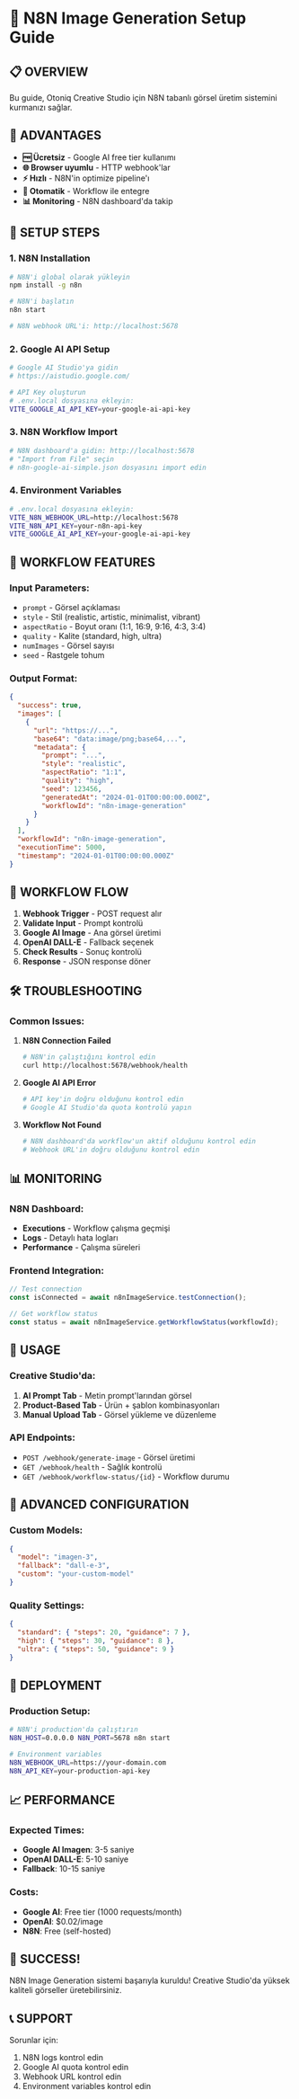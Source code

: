 # 🎨 N8N Image Generation Setup Guide

## 📋 **OVERVIEW**

Bu guide, Otoniq Creative Studio için N8N tabanlı görsel üretim sistemini kurmanızı sağlar.

## 🚀 **ADVANTAGES**

- **🆓 Ücretsiz** - Google AI free tier kullanımı
- **🌐 Browser uyumlu** - HTTP webhook'lar
- **⚡ Hızlı** - N8N'in optimize pipeline'ı
- **🔄 Otomatik** - Workflow ile entegre
- **📊 Monitoring** - N8N dashboard'da takip

## 🔧 **SETUP STEPS**

### **1. N8N Installation**

```bash
# N8N'i global olarak yükleyin
npm install -g n8n

# N8N'i başlatın
n8n start

# N8N webhook URL'i: http://localhost:5678
```

### **2. Google AI API Setup**

```bash
# Google AI Studio'ya gidin
# https://aistudio.google.com/

# API Key oluşturun
# .env.local dosyasına ekleyin:
VITE_GOOGLE_AI_API_KEY=your-google-ai-api-key
```

### **3. N8N Workflow Import**

```bash
# N8N dashboard'a gidin: http://localhost:5678
# "Import from File" seçin
# n8n-google-ai-simple.json dosyasını import edin
```

### **4. Environment Variables**

```bash
# .env.local dosyasına ekleyin:
VITE_N8N_WEBHOOK_URL=http://localhost:5678
VITE_N8N_API_KEY=your-n8n-api-key
VITE_GOOGLE_AI_API_KEY=your-google-ai-api-key
```

## 🎯 **WORKFLOW FEATURES**

### **Input Parameters:**

- `prompt` - Görsel açıklaması
- `style` - Stil (realistic, artistic, minimalist, vibrant)
- `aspectRatio` - Boyut oranı (1:1, 16:9, 9:16, 4:3, 3:4)
- `quality` - Kalite (standard, high, ultra)
- `numImages` - Görsel sayısı
- `seed` - Rastgele tohum

### **Output Format:**

```json
{
  "success": true,
  "images": [
    {
      "url": "https://...",
      "base64": "data:image/png;base64,...",
      "metadata": {
        "prompt": "...",
        "style": "realistic",
        "aspectRatio": "1:1",
        "quality": "high",
        "seed": 123456,
        "generatedAt": "2024-01-01T00:00:00.000Z",
        "workflowId": "n8n-image-generation"
      }
    }
  ],
  "workflowId": "n8n-image-generation",
  "executionTime": 5000,
  "timestamp": "2024-01-01T00:00:00.000Z"
}
```

## 🔄 **WORKFLOW FLOW**

1. **Webhook Trigger** - POST request alır
2. **Validate Input** - Prompt kontrolü
3. **Google AI Image** - Ana görsel üretimi
4. **OpenAI DALL-E** - Fallback seçenek
5. **Check Results** - Sonuç kontrolü
6. **Response** - JSON response döner

## 🛠️ **TROUBLESHOOTING**

### **Common Issues:**

1. **N8N Connection Failed**

   ```bash
   # N8N'in çalıştığını kontrol edin
   curl http://localhost:5678/webhook/health
   ```

2. **Google AI API Error**

   ```bash
   # API key'in doğru olduğunu kontrol edin
   # Google AI Studio'da quota kontrolü yapın
   ```

3. **Workflow Not Found**
   ```bash
   # N8N dashboard'da workflow'un aktif olduğunu kontrol edin
   # Webhook URL'in doğru olduğunu kontrol edin
   ```

## 📊 **MONITORING**

### **N8N Dashboard:**

- **Executions** - Workflow çalışma geçmişi
- **Logs** - Detaylı hata logları
- **Performance** - Çalışma süreleri

### **Frontend Integration:**

```typescript
// Test connection
const isConnected = await n8nImageService.testConnection();

// Get workflow status
const status = await n8nImageService.getWorkflowStatus(workflowId);
```

## 🎯 **USAGE**

### **Creative Studio'da:**

1. **AI Prompt Tab** - Metin prompt'larından görsel
2. **Product-Based Tab** - Ürün + şablon kombinasyonları
3. **Manual Upload Tab** - Görsel yükleme ve düzenleme

### **API Endpoints:**

- `POST /webhook/generate-image` - Görsel üretimi
- `GET /webhook/health` - Sağlık kontrolü
- `GET /webhook/workflow-status/{id}` - Workflow durumu

## 🔧 **ADVANCED CONFIGURATION**

### **Custom Models:**

```json
{
  "model": "imagen-3",
  "fallback": "dall-e-3",
  "custom": "your-custom-model"
}
```

### **Quality Settings:**

```json
{
  "standard": { "steps": 20, "guidance": 7 },
  "high": { "steps": 30, "guidance": 8 },
  "ultra": { "steps": 50, "guidance": 9 }
}
```

## 🚀 **DEPLOYMENT**

### **Production Setup:**

```bash
# N8N'i production'da çalıştırın
N8N_HOST=0.0.0.0 N8N_PORT=5678 n8n start

# Environment variables
N8N_WEBHOOK_URL=https://your-domain.com
N8N_API_KEY=your-production-api-key
```

## 📈 **PERFORMANCE**

### **Expected Times:**

- **Google AI Imagen**: 3-5 saniye
- **OpenAI DALL-E**: 5-10 saniye
- **Fallback**: 10-15 saniye

### **Costs:**

- **Google AI**: Free tier (1000 requests/month)
- **OpenAI**: $0.02/image
- **N8N**: Free (self-hosted)

## 🎉 **SUCCESS!**

N8N Image Generation sistemi başarıyla kuruldu! Creative Studio'da yüksek kaliteli görseller üretebilirsiniz.

## 📞 **SUPPORT**

Sorunlar için:

1. N8N logs kontrol edin
2. Google AI quota kontrol edin
3. Webhook URL kontrol edin
4. Environment variables kontrol edin
